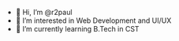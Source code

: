 - 👋 Hi, I’m @r2paul
- 👀 I’m interested in Web Development and UI/UX
- 🌱 I’m currently learning B.Tech in CST


<!---
r2paul/r2paul is a ✨ special ✨ repository because its `README.md` (this file) appears on your GitHub profile.
You can click the Preview link to take a look at your changes.
--->
